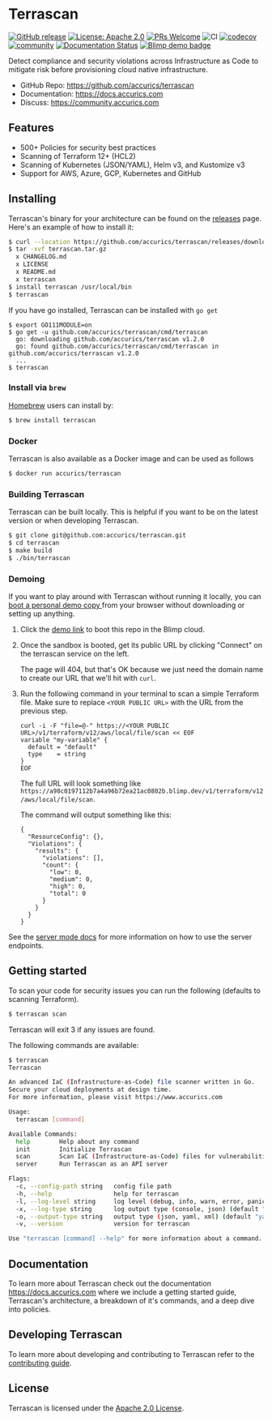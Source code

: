 # Terrascan

[![GitHub release](https://img.shields.io/github/release/accurics/terrascan)](https://github.com/accurics/terrascan/releases/latest)
[![License: Apache 2.0](https://img.shields.io/badge/license-Apache%202-blue)](https://github.com/accurics/terrascan/blob/master/LICENSE)
[![PRs Welcome](https://img.shields.io/badge/PRs-welcome-brightgreen.svg)](https://github.com/accurics/terrascan/pulls)
![CI](https://github.com/accurics/terrascan/workflows/build/badge.svg)
[![codecov](https://codecov.io/gh/accurics/terrascan/branch/master/graph/badge.svg)](https://codecov.io/gh/accurics/terrascan)
[![community](https://img.shields.io/discourse/status?server=https%3A%2F%2Fcommunity.accurics.com)](https://community.accurics.com)
[![Documentation Status](https://readthedocs.com/projects/accurics-terrascan/badge/?version=latest)](https://docs.accurics.com/projects/accurics-terrascan/en/latest/?badge=latest)
[![Blimp demo badge](https://blimpup.io/demo-badge.svg?repo=https://github.com/accurics/terrascan.git)](https://blimpup.io/preview-env/?repo=https://github.com/accurics/terrascan.git&composeFiles=deploy/docker-compose.yml&port=terrascan:9010)


Detect compliance and security violations across Infrastructure as Code to mitigate risk before provisioning cloud native infrastructure.


* GitHub Repo: https://github.com/accurics/terrascan
* Documentation: https://docs.accurics.com
* Discuss: https://community.accurics.com

## Features
* 500+ Policies for security best practices
* Scanning of Terraform 12+ (HCL2)
* Scanning of Kubernetes (JSON/YAML), Helm v3, and Kustomize v3
* Support for AWS, Azure, GCP, Kubernetes and GitHub

## Installing
Terrascan's binary for your architecture can be found on the [releases](https://github.com/accurics/terrascan/releases) page. Here's an example of how to install it:

```sh
$ curl --location https://github.com/accurics/terrascan/releases/download/v1.2.0/terrascan_1.2.0_Darwin_x86_64.tar.gz --output terrascan.tar.gz
$ tar -xvf terrascan.tar.gz
  x CHANGELOG.md
  x LICENSE
  x README.md
  x terrascan
$ install terrascan /usr/local/bin
$ terrascan
```

If you have go installed, Terrascan can be installed with `go get`
```
$ export GO111MODULE=on
$ go get -u github.com/accurics/terrascan/cmd/terrascan
  go: downloading github.com/accurics/terrascan v1.2.0
  go: found github.com/accurics/terrascan/cmd/terrascan in github.com/accurics/terrascan v1.2.0
  ...
$ terrascan
```

### Install via `brew`

[Homebrew](https://brew.sh/) users can install by:

```sh
$ brew install terrascan
```

### Docker
Terrascan is also available as a Docker image and can be used as follows

```sh
$ docker run accurics/terrascan
```

### Building Terrascan
Terrascan can be built locally. This is helpful if you want to be on the latest version or when developing Terrascan.

```sh
$ git clone git@github.com:accurics/terrascan.git
$ cd terrascan
$ make build
$ ./bin/terrascan
```

### Demoing
If you want to play around with Terrascan without running it locally, you can
[boot a personal demo copy
](https://blimpup.io/preview-env/?repo=https://github.com/accurics/terrascan.git&composeFiles=deploy/docker-compose.yml&port=terrascan:9010)
from your browser without downloading or setting up anything.

1. Click the [demo
   link](https://blimpup.io/preview-env/?repo=https://github.com/accurics/terrascan.git&composeFiles=deploy/docker-compose.yml&port=terrascan:9010)
   to boot this repo in the Blimp cloud.

1. Once the sandbox is booted, get its public URL by clicking "Connect" on the terrascan service on the left.

   The page will 404, but that's OK because we just need the domain name to
   create our URL that we'll hit with `curl`.

1. Run the following command in your terminal to scan a simple Terraform file.
   Make sure to replace `<YOUR PUBLIC URL>` with the URL from the previous
   step.

   ```
   curl -i -F "file=@-" https://<YOUR PUBLIC URL>/v1/terraform/v12/aws/local/file/scan << EOF
   variable "my-variable" {
     default = "default"
     type    = string
   }
   EOF
   ```

   The full URL will look something like `https://a98c0197112b7a4a96b72ea21ac0802b.blimp.dev/v1/terraform/v12/aws/local/file/scan`.

   The command will output something like this:
   ```
   {
     "ResourceConfig": {},
     "Violations": {
       "results": {
         "violations": [],
         "count": {
           "low": 0,
           "medium": 0,
           "high": 0,
           "total": 0
         }
       }
     }
   }
   ```

See the [server mode
docs](https://docs.accurics.com/projects/accurics-terrascan/en/latest/getting-started/#server-mode)
for more information on how to use the server endpoints.

## Getting started

To scan your code for security issues you can run the following (defaults to scanning Terraform).

```sh
$ terrascan scan
```
Terrascan will exit 3 if any issues are found.

The following commands are available:

```sh
$ terrascan
Terrascan

An advanced IaC (Infrastructure-as-Code) file scanner written in Go.
Secure your cloud deployments at design time.
For more information, please visit https://www.accurics.com

Usage:
  terrascan [command]

Available Commands:
  help        Help about any command
  init        Initialize Terrascan
  scan        Scan IaC (Infrastructure-as-Code) files for vulnerabilities.
  server      Run Terrascan as an API server

Flags:
  -c, --config-path string   config file path
  -h, --help                 help for terrascan
  -l, --log-level string     log level (debug, info, warn, error, panic, fatal) (default "info")
  -x, --log-type string      log output type (console, json) (default "console")
  -o, --output-type string   output type (json, yaml, xml) (default "yaml")
  -v, --version              version for terrascan

Use "terrascan [command] --help" for more information about a command.
```

## Documentation
To learn more about Terrascan check out the documentation https://docs.accurics.com where we include a getting started guide, Terrascan's architecture, a breakdown of it's commands, and a deep dive into policies.

## Developing Terrascan
To learn more about developing and contributing to Terrascan refer to the [contributing guide](CONTRIBUTING.md).

## License

Terrascan is licensed under the [Apache 2.0 License](LICENSE).
